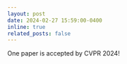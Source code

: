 ```yaml
---
layout: post
date: 2024-02-27 15:59:00-0400
inline: true
related_posts: false
---
```


One paper is accepted by CVPR 2024!